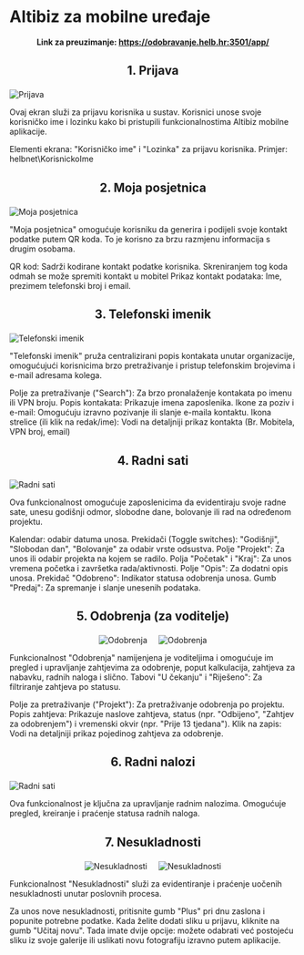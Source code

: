 # Altibiz za mobilne uređaje

<style>
.md-typeset img, .md-typeset svg, .md-typeset video {
    height: auto;
    max-width: 100%;
    max-width: 270px;
}
</style>

**<p align=center>Link za preuzimanje: <a href="https://odobravanje.helb.hr:3501/app/">https://odobravanje.helb.hr:3501/app/</a></p>**  

## <p align=center>**1. Prijava**</p>

<img src="../images/login.jpg"
    alt="Prijava"
    style="display: block;
            margin-left: auto;
            margin-right: auto;" 
/>

Ovaj ekran služi za prijavu korisnika u sustav. 
Korisnici unose svoje korisničko ime i lozinku kako bi pristupili funkcionalnostima Altibiz mobilne aplikacije.

Elementi ekrana: "Korisničko ime" i "Lozinka" za prijavu korisnika.
Primjer:  helbnet\KorisnickoIme


## <p align=center>**2. Moja posjetnica**</p>


<img src="../images/posjetnica.jpg"
    alt="Moja posjetnica"
    style="display: block;
            margin-left: auto;
            margin-right: auto;" 
/>

"Moja posjetnica" omogućuje korisniku da generira i podijeli svoje kontakt podatke putem QR koda. To je korisno za brzu razmjenu informacija s drugim osobama.

QR kod: Sadrži kodirane kontakt podatke korisnika. Skreniranjem tog koda odmah se može spremiti kontakt  u mobitel
Prikaz kontakt podataka: Ime, prezimem telefonski broj i email. 

## <p align=center>**3. Telefonski imenik**</p>


<img src="../images/telefonski.jpg"
    alt="Telefonski imenik"
    style="display: block;
            margin-left: auto;
            margin-right: auto;" 
/>

"Telefonski imenik" pruža centralizirani popis kontakata unutar organizacije, omogućujući korisnicima brzo pretraživanje i pristup telefonskim brojevima i e-mail adresama kolega.

Polje za pretraživanje ("Search"): Za brzo pronalaženje kontakata po imenu ili VPN broju.
Popis kontakata: Prikazuje imena zaposlenika.
Ikone za poziv i e-mail: Omogućuju izravno pozivanje ili slanje e-maila kontaktu.
Ikona strelice (ili klik na redak/ime): Vodi na detaljniji prikaz kontakta (Br. Mobitela, VPN broj, email)
 



## <p align=center>**4. Radni sati**</p>

<img src="../images/radnoV.jpg"
    alt="Radni sati"
    style="display: block;
            margin-left: auto;
            margin-right: auto;" 
/>

Ova funkcionalnost omogućuje zaposlenicima da evidentiraju svoje radne sate, unesu godišnji odmor, slobodne dane, bolovanje ili rad na određenom projektu.

Kalendar: odabir datuma unosa.
Prekidači (Toggle switches): "Godišnji", "Slobodan dan", "Bolovanje" za odabir vrste odsustva.
Polje "Projekt": Za unos ili odabir projekta na kojem se radilo.
Polja "Početak" i "Kraj": Za unos vremena početka i završetka rada/aktivnosti.
Polje "Opis": Za dodatni opis unosa.
Prekidač "Odobreno": Indikator statusa odobrenja unosa.
Gumb "Predaj": Za spremanje i slanje unesenih podataka.
 

## <p align=center>**5. Odobrenja (za voditelje)**</p>

<div style="
    display: flex;
    justify-content: center;
    align-items: center;
    width: 100%;
    gap: 20px; /* razmak između slika */
">
    <img src="../images/odobrenja.jpg" alt="Odobrenja" style="
        max-width: 45%; /* prilagođava širinu slike */
        height: auto;
    ">
    <img src="../images/odobrenje.jpg" alt="Odobrenja" style="
        max-width: 45%;
        height: auto;
    ">
</div>

Funkcionalnost "Odobrenja" namijenjena je voditeljima i omogućuje im pregled i upravljanje zahtjevima za odobrenje, poput kalkulacija, zahtjeva za nabavku, radnih naloga i slično.
Tabovi "U čekanju" i "Riješeno": Za filtriranje zahtjeva po statusu.

Polje za pretraživanje ("Projekt"): Za pretraživanje odobrenja po projektu.
Popis zahtjeva: Prikazuje naslove zahtjeva, status (npr. "Odbijeno", "Zahtjev za odobrenjem") i vremenski okvir (npr. "Prije 13 tjedana").
Klik na zapis: Vodi na detaljniji prikaz pojedinog zahtjeva za odobrenje.
 



## <p align=center>**6. Radni nalozi**</p>

<img src="../images/radniNalog.png"
    alt="Radni sati"
    style="display: block;
            margin-left: auto;
            margin-right: auto;" 
/>

Ova funkcionalnost je ključna za upravljanje radnim nalozima. Omogućuje pregled, kreiranje i praćenje statusa radnih naloga.

## <p align=center>**7. Nesukladnosti**</p>

<div style="
    display: flex;
    justify-content: center;
    align-items: center;
    width: 100%;
    gap: 20px; /* razmak između slika */
">
    <img src="../images/nesukladnosti.png" alt="Nesukladnosti" style="
        max-width: 45%; /* prilagođava širinu slike */
        height: auto;
    ">
    <img src="../images/nesukladnostUnos.png" alt="Nesukladnosti" style="
        max-width: 45%;
        height: auto;
    ">
</div>


Funkcionalnost "Nesukladnosti" služi za evidentiranje i praćenje uočenih nesukladnosti unutar poslovnih procesa.

Za unos nove nesukladnosti, pritisnite gumb "Plus" pri dnu zaslona i popunite potrebne podatke.
Kada želite dodati sliku u prijavu, kliknite na gumb "Učitaj novu". Tada imate dvije opcije: možete odabrati već postojeću sliku iz svoje galerije ili uslikati novu fotografiju izravno putem aplikacije.
